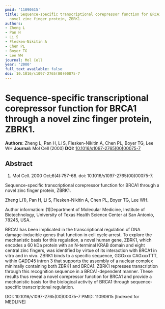 ```yaml
---
pmid: '11090615'
title: Sequence-specific transcriptional corepressor function for BRCA1 through a
  novel zinc finger protein, ZBRK1.
authors:
- Zheng L
- Pan H
- Li S
- Flesken-Nikitin A
- Chen PL
- Boyer TG
- Lee WH
journal: Mol Cell
year: '2000'
full_text_available: false
doi: 10.1016/s1097-2765(00)00075-7
---
```


# Sequence-specific transcriptional corepressor function for BRCA1 through a novel zinc finger protein, ZBRK1.
**Authors:** Zheng L, Pan H, Li S, Flesken-Nikitin A, Chen PL, Boyer TG, Lee WH
**Journal:** Mol Cell (2000)
**DOI:** [10.1016/s1097-2765(00)00075-7](https://doi.org/10.1016/s1097-2765(00)00075-7)

## Abstract

1. Mol Cell. 2000 Oct;6(4):757-68. doi: 10.1016/s1097-2765(00)00075-7.

Sequence-specific transcriptional corepressor function for BRCA1 through a novel 
zinc finger protein, ZBRK1.

Zheng L(1), Pan H, Li S, Flesken-Nikitin A, Chen PL, Boyer TG, Lee WH.

Author information:
(1)Department of Molecular Medicine, Institute of Biotechnology, University of 
Texas Health Science Center at San Antonio, 78245, USA.

BRCA1 has been implicated in the transcriptional regulation of DNA 
damage-inducible genes that function in cell cycle arrest. To explore the 
mechanistic basis for this regulation, a novel human gene, ZBRK1, which encodes 
a 60 kDa protein with an N-terminal KRAB domain and eight central zinc fingers, 
was identified by virtue of its interaction with BRCA1 in vitro and in vivo. 
ZBRK1 binds to a specific sequence, GGGxxx CAGxxxTTT, within GADD45 intron 3 
that supports the assembly of a nuclear complex minimally containing both ZBRK1 
and BRCA1. ZBRK1 represses transcription through this recognition sequence in a 
BRCA1-dependent manner. These results thus reveal a novel corepressor function 
for BRCA1 and provide a mechanistic basis for the biological activity of BRCA1 
through sequence-specific transcriptional regulation.

DOI: 10.1016/s1097-2765(00)00075-7
PMID: 11090615 [Indexed for MEDLINE]
